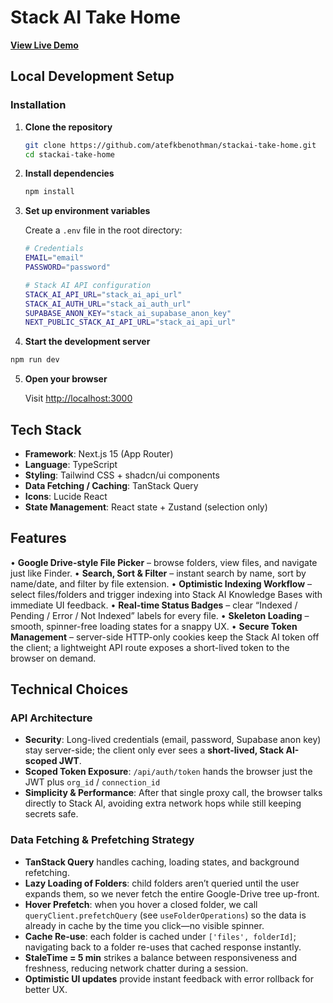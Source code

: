 # Stack AI Take Home

[**View Live Demo**](https://stackai-take-home-kai.vercel.app)

## ️Local Development Setup

### Installation

1. **Clone the repository**

   ```bash
   git clone https://github.com/atefkbenothman/stackai-take-home.git
   cd stackai-take-home
   ```

2. **Install dependencies**

   ```bash
   npm install
   ```

3. **Set up environment variables**

   Create a `.env` file in the root directory:

   ```bash
   # Credentials
   EMAIL="email"
   PASSWORD="password"

   # Stack AI API configuration
   STACK_AI_API_URL="stack_ai_api_url"
   STACK_AI_AUTH_URL="stack_ai_auth_url"
   SUPABASE_ANON_KEY="stack_ai_supabase_anon_key"
   NEXT_PUBLIC_STACK_AI_API_URL="stack_ai_api_url"
   ```

4. **Start the development server**

```bash
npm run dev
```

5. **Open your browser**

   Visit [http://localhost:3000](http://localhost:3000)

## Tech Stack

- **Framework**: Next.js 15 (App Router)
- **Language**: TypeScript
- **Styling**: Tailwind CSS + shadcn/ui components
- **Data Fetching / Caching**: TanStack Query
- **Icons**: Lucide React
- **State Management**: React state + Zustand (selection only)

## Features

• **Google Drive-style File Picker** – browse folders, view files, and navigate just like Finder.
• **Search, Sort & Filter** – instant search by name, sort by name/date, and filter by file extension.
• **Optimistic Indexing Workflow** – select files/folders and trigger indexing into Stack AI Knowledge Bases with immediate UI feedback.
• **Real-time Status Badges** – clear “Indexed / Pending / Error / Not Indexed” labels for every file.
• **Skeleton Loading** – smooth, spinner-free loading states for a snappy UX.
• **Secure Token Management** – server-side HTTP-only cookies keep the Stack AI token off the client; a lightweight API route exposes a short-lived token to the browser on demand.

## Technical Choices

### API Architecture

- **Security**: Long-lived credentials (email, password, Supabase anon key) stay server-side; the client only ever sees a **short-lived, Stack AI-scoped JWT**.
- **Scoped Token Exposure**: `/api/auth/token` hands the browser just the JWT plus `org_id` / `connection_id`
- **Simplicity & Performance**: After that single proxy call, the browser talks directly to Stack AI, avoiding extra network hops while still keeping secrets safe.

### Data Fetching & Prefetching Strategy

- **TanStack Query** handles caching, loading states, and background refetching.
- **Lazy Loading of Folders**: child folders aren’t queried until the user expands them, so we never fetch the entire Google-Drive tree up-front.
- **Hover Prefetch**: when you hover a closed folder, we call `queryClient.prefetchQuery` (see `useFolderOperations`) so the data is already in cache by the time you click—no visible spinner.
- **Cache Re-use**: each folder is cached under `['files', folderId]`; navigating back to a folder re-uses that cached response instantly.
- **StaleTime = 5 min** strikes a balance between responsiveness and freshness, reducing network chatter during a session.
- **Optimistic UI updates** provide instant feedback with error rollback for better UX.
